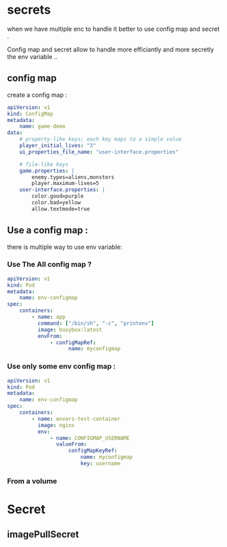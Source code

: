 # secrets

when we have multiple enc to handle it better to use config map and secret .

Config map and secret allow to handle more efficiantly and more secretly the env variable ..

## config map

create a config map :

```yaml
apiVersion: v1
kind: ConfigMap
metadata:
    name: game-demo
data:
    # property-like keys; each key maps to a simple value
    player_initial_lives: "3"
    ui_properties_file_name: "user-interface.properties"

    # file-like keys
    game.properties: |
        enemy.types=aliens,monsters
        player.maximum-lives=5
    user-interface.properties: |
        color.good=purple
        color.bad=yellow
        allow.textmode=true
```

## Use a config map :

there is multiple way to use env variable:

### Use The All config map ?

```yaml
apiVersion: v1
kind: Pod
metadata:
    name: env-configmap
spec:
    containers:
        - name: app
          command: ["/bin/sh", "-c", "printenv"]
          image: busybox:latest
          envFrom:
              - configMapRef:
                    name: myconfigmap
```

### Use only some env config map :

```yaml
apiVersion: v1
kind: Pod
metadata:
    name: env-configmap
spec:
    containers:
        - name: envars-test-container
          image: nginx
          env:
              - name: CONFIGMAP_USERNAME
                valueFrom:
                    configMapKeyRef:
                        name: myconfigmap
                        key: username
```

### From a volume

# Secret

## imagePullSecret
